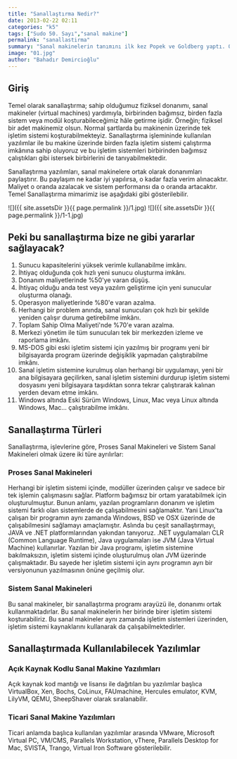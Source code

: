 ```yaml
---
title: "Sanallaştırma Nedir?"
date: 2013-02-22 02:11
categories: "k5"
tags: ["Sudo 50. Sayı","sanal makine"]
permalink: "sanallastirma"
summary: "Sanal makinelerin tanımını ilk kez Popek ve Goldberg yaptı. Onlara göre sanal makine “gerçek makinenin etkili, soyutlanmış bir kopyasıydı”."
image: "01.jpg"
author: "Bahadır Demircioğlu"
---
```

## Giriş

Temel olarak sanallaştırma; sahip olduğumuz fiziksel donanımı, sanal makineler (virtual machines) yardımıyla, birbirinden bağımsız, birden fazla sistem veya modül koşturabileceğimiz hâle getirme işidir. Örneğin; fiziksel bir adet makinemiz olsun. Normal şartlarda bu makinenin üzerinde tek işletim sistemi koşturabilmekteyiz. Sanallaştırma işlemininde kullanılan yazılımlar ile bu makine üzerinde birden fazla işletim sistemi çalıştırma imkânına sahip oluyoruz ve bu işletim sistemleri birbirinden bağımsız çalıştıkları gibi istersek birbirlerini de tanıyabilmektedir.

Sanallaştırma yazılımları, sanal makinelere ortak olarak donanımları paylaştırır. Bu paylaşım ne kadar iyi yapılırsa, o kadar fazla verim alınacaktır. Maliyet o oranda azalacak ve sistem performansı da o oranda artacaktır. Temel Sanallaştırma mimarimiz ise aşağıdaki gibi gösterilebilir.

![]({{ site.assetsDir }}{{ page.permalink }}/1.jpg)
![]({{ site.assetsDir }}{{ page.permalink }}/1-1.jpg)


## Peki bu sanallaştırma bize ne gibi yararlar sağlayacak?

1. Sunucu kapasitelerini yüksek verimle kullanabilme imkânı.
2. İhtiyaç olduğunda çok hızlı yeni sunucu oluşturma imkânı.
3. Donanım maliyetlerinde %50'ye varan düşüş.
4. İhtiyaç olduğu anda test veya yazılım geliştirme için yeni sunucular oluşturma olanağı.
5. Operasyon maliyetlerinde %80'e varan azalma.
6. Herhangi bir problem anında, sanal sunucuları çok hızlı bir şekilde yeniden çalışır duruma getirebilme imkânı.
7. Toplam Sahip Olma Maliyeti'nde %70'e varan azalma.
8. Merkezi yönetim ile tüm sunucuları tek bir merkezden izleme ve raporlama imkânı.
9. MS-DOS gibi eski işletim sistemi için yazılmış bir programı yeni bir bilgisayarda program üzerinde değişiklik yapmadan çalıştırabilme imkânı.
10. Sanal işletim sistemine kurulmuş olan herhangi bir uygulamayı, yeni bir ana bilgisayara geçilirken, sanal işletim sistemini durdurup işletim sistemi dosyasını yeni bilgisayara taşıdıktan sonra tekrar çalıştırarak kalınan yerden devam etme imkânı.
11. Windows altında Eski Sürüm Windows, Linux, Mac veya Linux altında Windows, Mac... çalıştırabilme imkânı.

## Sanallaştırma Türleri

Sanallaştırma, işlevlerine göre, Proses Sanal Makineleri ve Sistem Sanal Makineleri olmak üzere iki türe ayrılırlar:

### Proses Sanal Makineleri

Herhangi bir işletim sistemi içinde, modüller üzerinden çalışır ve sadece bir tek işlemin çalışmasını sağlar. Platform bağımsız bir ortam yaratabilmek için oluşturulmuştur. Bunun anlamı, yazılan programların donanım ve işletim sistemi farklı olan sistemlerde de çalışabilmesini sağlamaktır. Yani Linux'ta çalışan bir programın aynı zamanda Windows, BSD ve OSX üzerinde de çalışabilmesini sağlamayı amaçlamıştır. Aslında bu çeşit sanallaştırmayı, JAVA ve .NET platformlarından yakından tanıyoruz. .NET uygulamaları CLR (Common Language Runtime), Java uygulamaları ise JVM (Java Virtual Machine) kullanırlar. Yazılan bir Java programı, işletim sistemine bakılmaksızın, işletim sistemi içinde oluşturulmuş olan JVM üzerinde çalışmaktadır. Bu sayede her işletim sistemi için aynı programın ayrı bir versiyonunun yazılmasının önüne geçilmiş olur.

### Sistem Sanal Makineleri 

Bu sanal makineler, bir sanallaştırma programı arayüzü ile, donanımı ortak kullanmaktadırlar. Bu sanal makinelerin her birinde birer işletim sistemi koşturabiliriz. Bu sanal makineler aynı zamanda işletim sistemleri üzerinden, işletim sistemi kaynaklarını kullanarak da çalışabilmektedirler.

## Sanallaştırmada Kullanılabilecek Yazılımlar

### Açık Kaynak Kodlu Sanal Makine Yazılımları

Açık kaynak kod mantığı ve lisansı ile dağıtılan bu yazılımlar başlıca VirtualBox, Xen, Bochs, CoLinux, FAUmachine, Hercules emulator, KVM, LilyVM, QEMU, SheepShaver olarak sıralanabilir.

### Ticari Sanal Makine Yazılımları

Ticari anlamda başlıca kullanılan yazılımlar arasında VMware, Microsoft Virtual PC, VM/CMS, Parallels Workstation, vThere, Parallels Desktop for Mac, SVISTA, Trango, Virtual Iron Software gösterilebilir.

